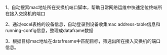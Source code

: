 1、自动搜索mac地址所在交换机端口脚本，帮助日常网络运维中快速定位终端所在接入交换机的端口

2、通过excel表格的设备信息，自动登录到设备收集mac address-table信息和running-config信息，整理成dataframe数据

3、根据目标mac地址在datafreame中匹配目标，筛选出所在接入交换机的端口信息。
